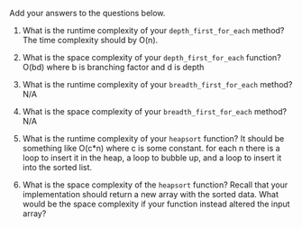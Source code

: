 Add your answers to the questions below.

1. What is the runtime complexity of your `depth_first_for_each` method?
The time complexity should by O(n).

2. What is the space complexity of your `depth_first_for_each` function?
O(bd) where b is branching factor and d is depth


3. What is the runtime complexity of your `breadth_first_for_each` method?
N/A

4. What is the space complexity of your `breadth_first_for_each` method?
N/A

5. What is the runtime complexity of your `heapsort` function?
It should be something like O(c*n) where c is some constant. for each n there is a loop to insert it in the heap, a loop to bubble up, and a loop to insert it into the sorted list.

6. What is the space complexity of the `heapsort` function? Recall that your implementation should return a new array with the sorted data. What would be the space complexity if your function instead altered the input array?